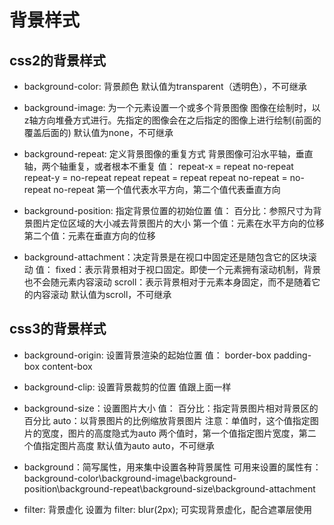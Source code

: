 # 背景样式

## css2的背景样式

- background-color: 背景颜色
默认值为transparent（透明色），不可继承

- background-image: 为一个元素设置一个或多个背景图像
图像在绘制时，以z轴方向堆叠方式进行。先指定的图像会在之后指定的图像上进行绘制(前面的覆盖后面的)
默认值为none，不可继承

- background-repeat: 定义背景图像的重复方式
背景图像可沿水平轴，垂直轴，两个轴重复，或者根本不重复
值：
repeat-x = repeat no-repeat
repeat-y = no-repeat repeat
repeat = repeat repeat
no-repeat = no-repeat no-repeat
第一个值代表水平方向，第二个值代表垂直方向

- background-position: 指定背景位置的初始位置
值： 百分比：参照尺寸为背景图片定位区域的大小减去背景图片的大小
      第一个值：元素在水平方向的位移
      第二个值：元素在垂直方向的位移

- background-attachment：决定背景是在视口中固定还是随包含它的区块滚动
值：
fixed：表示背景相对于视口固定。即使一个元素拥有滚动机制，背景也不会随元素内容滚动
scroll：表示背景相对于元素本身固定，而不是随着它的内容滚动
默认值为scroll，不可继承

## css3的背景样式

- background-origin: 设置背景渲染的起始位置
值：
border-box
padding-box
content-box

- background-clip: 设置背景裁剪的位置
值跟上面一样

- background-size：设置图片大小
值：
百分比：指定背景图片相对背景区的百分比
auto：以背景图片的比例缩放背景图片
注意：单值时，这个值指定图片的宽度，图片的高度隐式为auto
      两个值时，第一个值指定图片宽度，第二个值指定图片高度
默认值为auto auto，不可继承

- background：简写属性，用来集中设置各种背景属性
可用来设置的属性有：background-color\background-image\background-position\background-repeat\background-size\background-attachment

- filter: 背景虚化
设置为 filter: blur(2px); 可实现背景虚化，配合遮罩层使用

